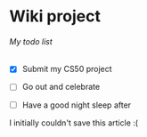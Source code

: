 # Wiki project



###### My todo list

- [x] Submit my CS50 project

- [ ] Go out and celebrate

- [ ] Have a good night sleep after


I initially couldn't save this article :(